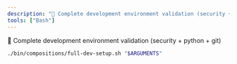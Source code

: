 ```yaml
---
description: "🚀 Complete development environment validation (security + python + git)"
tools: ["Bash"]
---
```


🚀 Complete development environment validation (security + python + git)

```bash
./bin/compositions/full-dev-setup.sh "$ARGUMENTS"
```
